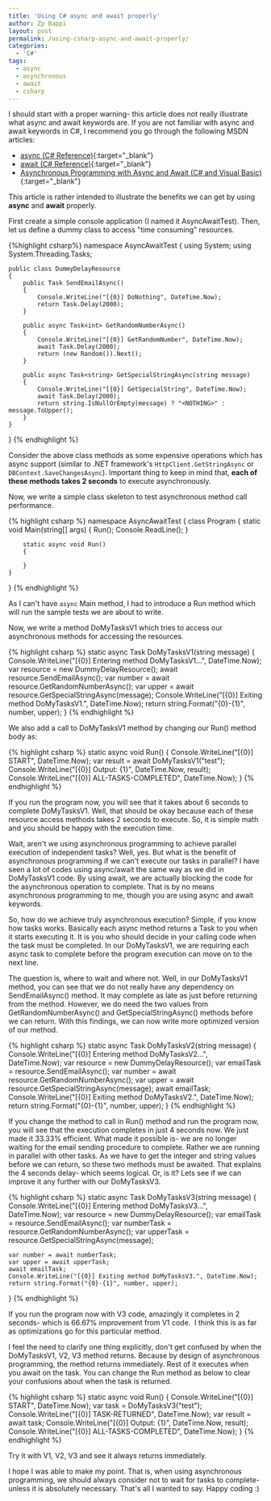 ```yaml
---
title: 'Using C# async and await properly'
author: Zp Bappi
layout: post
permalink: /using-csharp-async-and-await-properly/
categories:
  - 'C#'
tags:
  - async
  - asynchronous
  - await
  - csharp
---
```

I should start with a proper warning- this article does not really illustrate what async and await keywords are. If you are not familiar with async and await keywords in C#, I recommend you go through the following MSDN articles:

  * [async (C# Reference)](http://msdn.microsoft.com/en-us/library/hh156513.aspx){:target="_blank"}
  * [await (C# Reference)](http://msdn.microsoft.com/en-us/library/hh156528.aspx){:target="_blank"}
  * [Asynchronous Programming with Async and Await (C# and Visual Basic)](http://msdn.microsoft.com/en-us/library/hh191443.aspx){:target="_blank"}

This article is rather intended to illustrate the benefits we can get by using **async** and **await** properly.

First create a simple console application (I named it AsyncAwaitTest). Then, let us define a dummy class to access "time consuming" resources.

{%highlight csharp%}
namespace AsyncAwaitTest
{
    using System;
    using System.Threading.Tasks;

    public class DummyDelayResource
    {
        public Task SendEmailAsync()
        {
            Console.WriteLine("[{0}] DoNothing", DateTime.Now);
            return Task.Delay(2000);
        }

        public async Task<int> GetRandomNumberAsync()
        {
            Console.WriteLine("[{0}] GetRandomNumber", DateTime.Now);
            await Task.Delay(2000);
            return (new Random()).Next();
        }

        public async Task<string> GetSpecialStringAsync(string message)
        {
            Console.WriteLine("[{0}] GetSpecialString", DateTime.Now);
            await Task.Delay(2000);
            return string.IsNullOrEmpty(message) ? "<NOTHING>" : message.ToUpper();
        }
    }
}
{% endhighlight %}

Consider the above class methods as some expensive operations which has async support (similar to .NET framework's `HttpClient.GetStringAsync` or `DBContext.SaveChangesAsync`). Important thing to keep in mind that, **each of these methods takes 2 seconds** to execute asynchronously.

Now, we write a simple class skeleton to test asynchronous method call performance.

{% highlight csharp %}
namespace AsyncAwaitTest
{
    class Program
    {
        static void Main(string[] args)
        {
            Run();
            Console.ReadLine();
        }

        static async void Run()
        {

        }
    }
}
{% endhighlight %}

As I can't have `async` Main method, I had to introduce a Run method which will run the sample tests we are about to write.

Now, we write a method DoMyTasksV1 which tries to access our asynchronous methods for accessing the resources.

{% highlight csharp %}
static async Task<string> DoMyTasksV1(string message)
{
    Console.WriteLine("[{0}] Entering method DoMyTasksV1...", DateTime.Now);
    var resource = new DummyDelayResource();
    await resource.SendEmailAsync();
    var number = await resource.GetRandomNumberAsync();
    var upper = await resource.GetSpecialStringAsync(message);
    Console.WriteLine("[{0}] Exiting method DoMyTasksV1.", DateTime.Now);
    return string.Format("{0}-{1}", number, upper);
}
{% endhighlight %}

We also add a call to DoMyTasksV1 method by changing our Run() method body as:

{% highlight csharp %}
static async void Run()
{
    Console.WriteLine("[{0}] START", DateTime.Now);
    var result = await DoMyTasksV1("test");
    Console.WriteLine("[{0}] Output: {1}", DateTime.Now, result);
    Console.WriteLine("[{0}] ALL-TASKS-COMPLETED", DateTime.Now);
}
{% endhighlight %}

If you run the program now, you will see that it takes about 6 seconds to complete DoMyTasksV1. Well, that should be okay because each of these resource access methods takes 2 seconds to execute. So, it is simple math and you should be happy with the execution time.

Wait, aren't we using asynchronous programming to achieve parallel execution of independent tasks? Well, yes. But what is the benefit of asynchronous programming if we can't execute our tasks in parallel? I have seen a lot of codes using async/await the same way as we did in DoMyTasksV1 code. By using await, we are actually blocking the code for the asynchronous operation to complete. That is by no means asynchronous programming to me, though you are using async and await keywords.

So, how do we achieve truly asynchronous execution? Simple, if you know how tasks works. Basically each async method returns a Task to you when it starts executing it. It is you who should decide in your calling code when the task must be completed. In our DoMyTasksV1, we are requiring each async task to complete before the program execution can move on to the next line.

The question is, where to wait and where not. Well, in our DoMyTasksV1 method, you can see that we do not really have any dependency on SendEmailAsync() method. It may complete as late as just before returning from the method. However, we do need the two values from GetRandomNumberAsync() and GetSpecialStringAsync() methods before we can return. With this findings, we can now write more optimized version of our method.

{% highlight csharp %}
static async Task<string> DoMyTasksV2(string message)
{
    Console.WriteLine("[{0}] Entering method DoMyTasksV2...", DateTime.Now);
    var resource = new DummyDelayResource();
    var emailTask = resource.SendEmailAsync();
    var number = await resource.GetRandomNumberAsync();
    var upper = await resource.GetSpecialStringAsync(message);
    await emailTask;
    Console.WriteLine("[{0}] Exiting method DoMyTasksV2.", DateTime.Now);
    return string.Format("{0}-{1}", number, upper);
}
{% endhighlight %}

If you change the method to call in Run() method and run the program now, you will see that the execution completes in just 4 seconds now. We just made it 33.33% efficient. What made it possible is- we are no longer waiting for the email sending procedure to complete. Rather we are running in parallel with other tasks. As we have to get the integer and string values before we can return, so these two methods must be awaited. That explains the 4 seconds delay- which seems logical. Or, is it? Lets see if we can improve it any further with our DoMyTasksV3.

{% highlight csharp %}
static async Task<string> DoMyTasksV3(string message)
{
    Console.WriteLine("[{0}] Entering method DoMyTasksV3...", DateTime.Now);
    var resource = new DummyDelayResource();
    var emailTask = resource.SendEmailAsync();
    var numberTask = resource.GetRandomNumberAsync();
    var upperTask = resource.GetSpecialStringAsync(message);

    var number = await numberTask;
    var upper = await upperTask;
    await emailTask;
    Console.WriteLine("[{0}] Exiting method DoMyTasksV3.", DateTime.Now);
    return string.Format("{0}-{1}", number, upper);
}
{% endhighlight %}

If you run the program now with V3 code, amazingly it completes in 2 seconds- which is 66.67% improvement from V1 code.  I think this is as far as optimizations go for this particular method.

I feel the need to clarify one thing explicitly, don't get confused by when the DoMyTasksV1, V2, V3 method returns. Because by design of asynchronous programming, the method returns immediately. Rest of it executes when you await on the task. You can change the Run method as below to clear your confusions about when the task is returned.

{% highlight csharp %}
static async void Run()
{
    Console.WriteLine("[{0}] START", DateTime.Now);
    var task = DoMyTasksV3("test");
    Console.WriteLine("[{0}] TASK-RETURNED", DateTime.Now);
    var result = await task;
    Console.WriteLine("[{0}] Output: {1}", DateTime.Now, result);
    Console.WriteLine("[{0}] ALL-TASKS-COMPLETED", DateTime.Now);
}
{% endhighlight %}

Try it with V1, V2, V3 and see it always returns immediately.

I hope I was able to make my point. That is, when using asynchronous programming, we should always consider not to wait for tasks to complete- unless it is absolutely necessary. That's all I wanted to say. Happy coding :)
